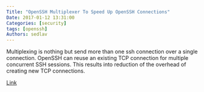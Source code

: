 ```yaml
---
Title: "OpenSSH Multiplexer To Speed Up OpenSSH Connections"
Date: 2017-01-12 13:31:00
Categories: [security]
tags: [openssh]
Authors: sedlav
---
```


Multiplexing is nothing but send more than one ssh connection over a single connection. OpenSSH can reuse an existing TCP connection for multiple concurrent SSH sessions. This results into reduction of the overhead of creating new TCP connections.

[Link](https://www.cyberciti.biz/faq/linux-unix-osx-bsd-ssh-multiplexing-to-speed-up-ssh-connections/)
